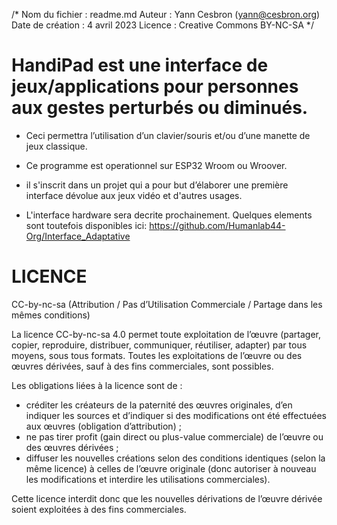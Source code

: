 /*
Nom du fichier : readme.md
Auteur : Yann Cesbron  (yann@cesbron.org)
Date de création : 4 avril 2023
Licence :  Creative Commons BY-NC-SA
*/


# HandiPad est une interface de jeux/applications pour personnes aux gestes perturbés ou diminués.
- Ceci permettra l’utilisation d’un clavier/souris et/ou d’une manette de jeux classique.
- Ce programme est operationnel sur ESP32 Wroom ou Wroover. 
- il s'inscrit dans un projet qui a pour but d’élaborer une première interface dévolue aux jeux vidéo et d'autres usages.

- L'interface hardware sera decrite prochainement. Quelques elements sont toutefois disponibles ici: https://github.com/Humanlab44-Org/Interface_Adaptative

# LICENCE
CC-by-nc-sa (Attribution / Pas d’Utilisation Commerciale / Partage dans les mêmes conditions)

La licence CC-by-nc-sa 4.0 permet toute exploitation de l’œuvre (partager, copier, reproduire, distribuer, communiquer, réutiliser, adapter) par tous moyens, sous tous formats. Toutes les exploitations de l’œuvre ou des œuvres dérivées, sauf à des fins commerciales, sont possibles.

Les obligations liées à la licence sont de :
- créditer les créateurs de la paternité des œuvres originales, d’en indiquer les sources et d’indiquer si des modifications ont été effectuées aux œuvres (obligation d’attribution) ;
- ne pas tirer profit (gain direct ou plus-value commerciale) de l’œuvre ou des œuvres dérivées ;
- diffuser les nouvelles créations selon des conditions identiques (selon la même licence) à celles de l’œuvre originale (donc autoriser à nouveau les modifications et interdire les utilisations commerciales).

Cette licence interdit donc que les nouvelles dérivations de l’œuvre dérivée soient exploitées à des fins commerciales.
